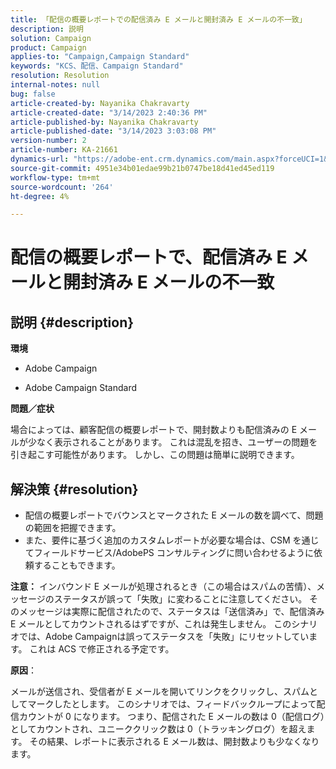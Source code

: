 ```yaml
---
title: 「配信の概要レポートでの配信済み E メールと開封済み E メールの不一致」
description: 説明
solution: Campaign
product: Campaign
applies-to: "Campaign,Campaign Standard"
keywords: "KCS、配信、Campaign Standard"
resolution: Resolution
internal-notes: null
bug: false
article-created-by: Nayanika Chakravarty
article-created-date: "3/14/2023 2:40:36 PM"
article-published-by: Nayanika Chakravarty
article-published-date: "3/14/2023 3:03:08 PM"
version-number: 2
article-number: KA-21661
dynamics-url: "https://adobe-ent.crm.dynamics.com/main.aspx?forceUCI=1&pagetype=entityrecord&etn=knowledgearticle&id=0b21472c-76c2-ed11-83ff-6045bd006a22"
source-git-commit: 4951e34b01edae99b21b0747be18d41ed45ed119
workflow-type: tm+mt
source-wordcount: '264'
ht-degree: 4%

---
```


# 配信の概要レポートで、配信済み E メールと開封済み E メールの不一致

## 説明 {#description}


<b>環境</b>

- Adobe Campaign

- Adobe Campaign Standard

<b>問題／症状</b>

場合によっては、顧客配信の概要レポートで、開封数よりも配信済みの E メールが少なく表示されることがあります。 これは混乱を招き、ユーザーの問題を引き起こす可能性があります。 しかし、この問題は簡単に説明できます。


## 解決策 {#resolution}


- 配信の概要レポートでバウンスとマークされた E メールの数を調べて、問題の範囲を把握できます。
- また、要件に基づく追加のカスタムレポートが必要な場合は、CSM を通じてフィールドサービス/AdobePS コンサルティングに問い合わせるように依頼することもできます。


<b>注意：</b> インバウンド E メールが処理されるとき（この場合はスパムの苦情）、メッセージのステータスが誤って「失敗」に変わることに注意してください。 そのメッセージは実際に配信されたので、ステータスは「送信済み」で、配信済み E メールとしてカウントされるはずですが、これは発生しません。 このシナリオでは、Adobe Campaignは誤ってステータスを「失敗」にリセットしています。 これは ACS で修正される予定です。

<b>原因</b>：

メールが送信され、受信者が E メールを開いてリンクをクリックし、スパムとしてマークしたとします。 このシナリオでは、フィードバックループによって配信カウントが 0 になります。 つまり、配信された E メールの数は 0（配信ログ）としてカウントされ、ユニーククリック数は 0（トラッキングログ）を超えます。 その結果、レポートに表示される E メール数は、開封数よりも少なくなります。
